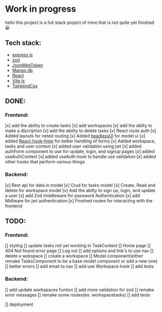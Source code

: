 # Work in progress
hello this project is a full stack project of mine that is not quite yet finished😀

## Tech stack:

- [express js](http://expressjs.com/)
- [zod](https://zod.dev/)
- [JsonWebToken](https://jwt.io/)
- [Mango db](https://www.mongodb.com/fr-fr)
- [React](https://fr.legacy.reactjs.org/)
- [Vite js](https://vitejs.dev/)
- [TailwiindCss](https://tailwindcss.com/)

## DONE:

### Frontend:
[x] add the ability to create tasks
[x] add workspaces
[x] add the ablity to make a discription
[x] add the ability to delete tasks
[x] React route auth
[x] Added layouts for neted routing
[x] Added [headlessUI](https://headlessui.com/) for model ui
[x] added [React-hook-from](https://react-hook-form.com/) for better handling of forms
[x] Added workspace, tasks and user context
[x] added user validation using jwt
[x] added authForm component to use for update, login, and signup pages
[x] added useAuthContext
[x] added useAuth hook to handle use validation
[x] added other hooks that perform various things


### Backend:
[x] Rest api for data in model
[x] Crud for tasks model
[x] Create, Read and delete for workspace model
[x] Add the abilty to sign up, login, and update a user
[x] add Zod middleware for password Authentication
[x] add Midlware for jwt authentication
[x] Finsihed routes for interacting with the frontend

## TODO:

### Frontend:
[] styling
[] update tasks not yet working in TaskContext
[] Home page
[] 404 Not found error page
[] Log out
[] add options and link's to use nav
[] delete a wokspace
[] create a workspace
[] Model component(either remake TasksComponent to be a base model component or add a new one)
[] better errors
[] add email to nav
[] add use Workspace hook
[] add tests

### Backend:
[] add update workspaces funtion
[] add more validation for zod
[] remake error messages
[] remake some routes(ex: workspacetasks)
[] add tests


[] deployment
